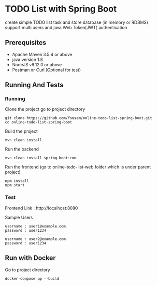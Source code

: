 # TODO List with Spring Boot
create simple TODO list task and store database (in memory or RDBMS)
support multi users and java Web Token(JWT) authentication

## Prerequisites
- Apache Maven 3.5.4 or above
- java version 1.8
- NodeJS v8.12.0 or above
- Postman or Curl (Optional for test)

## Running And Tests
### Running
Clone the project go to project directory

```
git clone https://github.com/fsusam/online-todo-list-spring-boot.git
cd online-todo-list-spring-boot 
```

Build the project
```
mvn clean install
```

Run the backend
```
mvn clean install spring-boot:run
```

Run the frontend (go to online-todo-list-web folder which is under parent project)
```
npm install
npm start
```

### Test
Frontend Link : http://localhost:8080

Sample Users
```
username : user1@example.com
password : user1234
---------------------------
username : user2@example.com
password : user1234
``` 

## Run with Docker
Go to project directory
```
docker-compose up --build
```